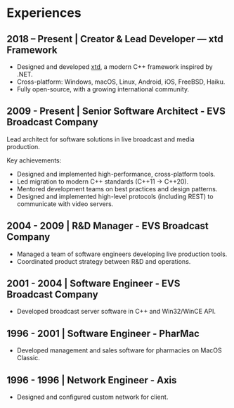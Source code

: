 # Experiences

## 2018 – Present | Creator & Lead Developer — xtd Framework

- Designed and developed [xtd](https://gammasoft71.github.io/xtd), a modern C++ framework inspired by .NET.
- Cross-platform: Windows, macOS, Linux, Android, iOS, FreeBSD, Haiku.
- Fully open-source, with a growing international community.

## 2009 - Present | Senior Software Architect - EVS Broadcast Company

Lead architect for software solutions in live broadcast and media production.  

Key achievements:
- Designed and implemented high-performance, cross-platform tools.
- Led migration to modern C++ standards (C++11 → C++20).
- Mentored development teams on best practices and design patterns.
- Designed and implemented high-level protocols (including REST) to communicate with video servers.

## 2004 - 2009 | R&D Manager - EVS Broadcast Company

- Managed a team of software engineers developing live production tools.
- Coordinated product strategy between R&D and operations.

## 2001 - 2004 | Software Engineer - EVS Broadcast Company

- Developed broadcast server software in C++ and Win32/WinCE API.

## 1996 - 2001 | Software Engineer - PharMac

- Developed management and sales software for pharmacies on MacOS Classic.

## 1996 - 1996 | Network Engineer - Axis

- Designed and configured custom network for client.
